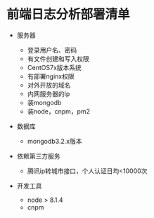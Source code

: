 
# 前端日志分析部署清单

- 服务器
	- 登录用户名、密码
	- 有文件创建和写入权限
	- CentOS7x版本系统
	- 有部署nginx权限
	- 对外开放的域名
	- 内网服务器的ip
	- 装mongodb
	- 装node，cnpm，pm2

- 数据库
	- mongodb3.2.x版本

- 依赖第三方服务
	- 腾讯ip转城市接口，个人认证日均<10000次

- 开发工具
	- node > 8.1.4
	- cnpm